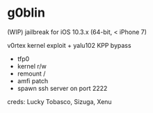 # g0blin

(WIP) jailbreak for iOS 10.3.x (64-bit, < iPhone 7)

v0rtex kernel exploit + yalu102 KPP bypass

- tfp0
- kernel r/w
- remount /
- amfi patch
- spawn ssh server on port 2222

creds: Lucky Tobasco, Sizuga, Xenu
